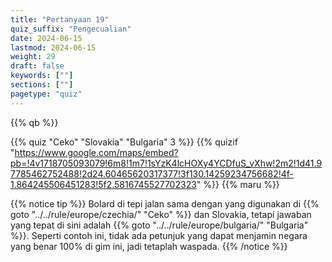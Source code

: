 ```yaml
---
title: "Pertanyaan 19"
quiz_suffix: "Pengecualian"
date: 2024-06-15
lastmod: 2024-06-15
weight: 29
draft: false
keywords: [""]
sections: [""]
pagetype: "quiz"
---
```


{{% qb %}}

{{% quiz "Ceko" "Slovakia" "Bulgaria" 3 %}}
{{% quizif "https://www.google.com/maps/embed?pb=!4v1718705093079!6m8!1m7!1sYzK4lcHOXy4YCDfuS_vXhw!2m2!1d41.97785462752488!2d24.60465620317377!3f130.14259234756682!4f-1.864245506451283!5f2.5816745527702323" %}}
{{% maru %}}

<div class="googlemap-if ansarea transparent-area">
{{% notice tip %}}
Bolard di tepi jalan sama dengan yang digunakan di {{% goto "../../rule/europe/czechia/" "Ceko" %}} dan Slovakia, tetapi jawaban yang tepat di sini adalah {{% goto "../../rule/europe/bulgaria/" "Bulgaria" %}}.
Seperti contoh ini, tidak ada petunjuk yang dapat menjamin negara yang benar 100% di gim ini, jadi tetaplah waspada.
{{% /notice %}}
</div>

